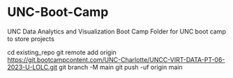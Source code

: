 # UNC-Boot-Camp
UNC Data Analytics and Visualization Boot Camp
Folder for UNC boot camp to store projects

cd existing_repo
git remote add origin https://git.bootcampcontent.com/UNC-Charlotte/UNCC-VIRT-DATA-PT-06-2023-U-LOLC.git
git branch -M main
git push -uf origin main
